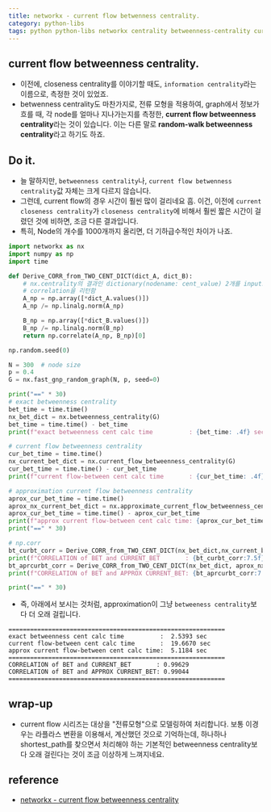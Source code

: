 ```yaml
---
title: networkx - current flow betwenness centrality.
category: python-libs
tags: python python-libs networkx centrality betweenness-centrality current-flow
---
```


## current flow betweenness centrality. 

- 이전에, closeness centrality를 이야기할 때도, `information centrality`라는 이름으로, 측정한 것이 있었죠. 
- betwenness centrality도 마찬가지로, 전류 모형을 적용하여, graph에서 정보가 흐를 때, 각 node를 얼마나 지나가는지를 측정한, **current flow betweenness centrality**라는 것이 있습니다. 이는 다른 말로 **random-walk betweenness centrality**라고 하기도 하죠.

## Do it. 

- 늘 말하지만, `betweenness centrality`나, `current flow betwenness centrality`값 자체는 크게 다르지 않습니다. 
- 그런데, current flow의 경우 시간이 훨씬 많이 걸리네요 흠. 이건, 이전에 `current closeness centrality`가 `closeness centrality`에 비해서 훨씬 짧은 시간이 걸렸던 것에 비하면, 조금 다른 결과입니다.
- 특히, Node의 개수를 1000개까지 올리면, 더 기하급수적인 차이가 나죠.

```python
import networkx as nx
import numpy as np
import time

def Derive_CORR_from_TWO_CENT_DICT(dict_A, dict_B):
    # nx.centrality의 결과인 dictionary(nodename: cent_value) 2개를 input으로 
    # correlation을 리턴함 
    A_np = np.array([*dict_A.values()])
    A_np /= np.linalg.norm(A_np)

    B_np = np.array([*dict_B.values()])
    B_np /= np.linalg.norm(B_np)
    return np.correlate(A_np, B_np)[0]

np.random.seed(0)

N = 300  # node size
p = 0.4
G = nx.fast_gnp_random_graph(N, p, seed=0)

print("==" * 30)
# exact betweenness centrality
bet_time = time.time()
nx_bet_dict = nx.betweenness_centrality(G)
bet_time = time.time() - bet_time
print(f"exact betweenness cent calc time          : {bet_time: .4f} sec")

# current flow betweenness centrality
cur_bet_time = time.time()
nx_current_bet_dict = nx.current_flow_betweenness_centrality(G)
cur_bet_time = time.time() - cur_bet_time
print(f"current flow-between cent calc time       : {cur_bet_time: .4f} sec")

# approximation current flow betweenness centrality
aprox_cur_bet_time = time.time()
aprox_nx_current_bet_dict = nx.approximate_current_flow_betweenness_centrality(G)
aprox_cur_bet_time = time.time() - aprox_cur_bet_time
print(f"approx current flow-between cent calc time: {aprox_cur_bet_time: .4f} sec")
print("==" * 30)

# np.corr
bt_curbt_corr = Derive_CORR_from_TWO_CENT_DICT(nx_bet_dict,nx_current_bet_dict)
print(f"CORRELATION of BET and CURRENT_BET       : {bt_curbt_corr:7.5f}")
bt_aprcurbt_corr = Derive_CORR_from_TWO_CENT_DICT(nx_bet_dict, aprox_nx_current_bet_dict)
print(f"CORRELATION of BET and APPROX CURRENT_BET: {bt_aprcurbt_corr:7.5f}")

print("==" * 30)
```

- 즉, 아래에서 보시는 것처럼, approximation이 그냥 `betweeness centrality`보다 더 오래 걸립니다. 

```
============================================================
exact betweenness cent calc time          :  2.5393 sec
current flow-between cent calc time       :  19.6670 sec
approx current flow-between cent calc time:  5.1184 sec
============================================================
CORRELATION of BET and CURRENT_BET       : 0.99629
CORRELATION of BET and APPROX CURRENT_BET: 0.99044
============================================================
```

## wrap-up

- current flow 시리즈는 대상을 "전류모형"으로 모델링하여 처리합니다. 보통 이경우는 라플라스 변환을 이용해서, 계산했던 것으로 기억하는데, 하나하나 shortest_path를 찾으면서 처리해야 하는 기본적인 betweenness centrality보다 오래 걸린다는 것이 조금 이상하게 느껴지네요.


## reference

- [networkx - current flow betweenness centrality](https://networkx.github.io/documentation/stable/reference/algorithms/generated/networkx.algorithms.centrality.current_flow_betweenness_centrality.html#id4)
